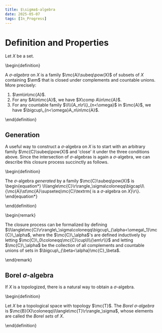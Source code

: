 ```yaml
---
title: $\sigma$-algebra
date: 2025-05-07
tags: [In_Progress]
---
```


# Definition and Properties

Let $X$ be a set.

\begin{definition}

A _$\sigma$-algebra_ on $X$ is a family $\mc{A}\subeq\pow(X)$ of subsets of $X$ containing $\em$ that is closed under complements and countable unions. More precisely:
1. $\em\in\mc{A}$.
2. For any $A\in\mc{A}$, we have $X\comp A\in\mc{A}$.
3. For any countable family $\l\\{A_n\r\\}_{n<\omega}$ in $\mc{A}$, we have $\bigcup\_{n<\omega}A_n\in\mc{A}$.

\end{definition}

## Generation

A useful way to construct a $\sigma$-algebra on $X$ is to start with an arbitrary family $\mc{C}\subeq\pow(X)$ and 'close' it under the three conditions above. Since the intersection of $\sigma$-algebras is again a $\sigma$-algebra, we can describe this closure process succinctly as follows.

\begin{definition}

The $\sigma$-algebra _generated_ by a family $\mc{C}\subeq\pow(X)$ is
\begin{equation*}
    \l\langle\mc{C}\r\rangle_\sigma\coloneqq\bigcap\l\\{\mc{A}\st\mc{A}\supseteq\mc{C}\textrm{ is a $\sigma$-algebra on $X$}\r\\}.
\end{equation*}

\end{definition}

\begin{remark}

The closure process can be formalized by defining $\l\langle\mc{C}\r\rangle\_\sigma\coloneqq\bigcup\_{\alpha<\omega\_1}\mc{C}\_\alpha$, where the $\mc{C}\_\alpha$'s are defined inductively by letting $\mc{C}\_0\coloneqq\mc{C}\cup\l\\{\em\r\\}$ and letting $\mc{C}\_\alpha$ be the collection of all complements and countable unions of sets in $\bigcup\_{\beta<\alpha}\mc{C}_\beta$.

\end{remark}

## Borel $\sigma$-algebra

If $X$ is a topologized, there is a natural way to obtain a $\sigma$-algebra.

\begin{definition}

Let $X$ be a topological space with topology $\mc{T}$. The _Borel $\sigma$-algebra_ is $\mc{B}(X)\coloneqq\l\langle\mc{T}\r\rangle_\sigma$, whose elements are called the _Borel sets_ of $X$.

\end{definition}
